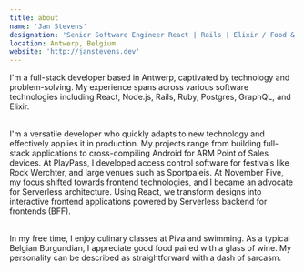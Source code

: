 ```yaml
---
title: about
name: 'Jan Stevens'
designation: 'Senior Software Engineer React | Rails | Elixir / Food & Beer lover / Dad'
location: Antwerp, Belgium
website: 'http://janstevens.dev'
---
```


I'm a full-stack developer based in Antwerp, captivated by technology and problem-solving. My experience spans across various software technologies including React, Node.js, Rails, Ruby, Postgres, GraphQL, and Elixir.<br /><br />

I'm a versatile developer who quickly adapts to new technology and effectively applies it in production. My projects range from building full-stack applications to cross-compiling Android for ARM Point of Sales devices. At PlayPass, I developed access control software for festivals like Rock Werchter, and large venues such as Sportpaleis. At November Five, my focus shifted towards frontend technologies, and I became an advocate for Serverless architecture. Using React, we transform designs into interactive frontend applications powered by Serverless backend for frontends (BFF).<br /><br />

In my free time, I enjoy culinary classes at Piva and swimming. As a typical Belgian Burgundian, I appreciate good food paired with a glass of wine. My personality can be described as straightforward with a dash of sarcasm.
